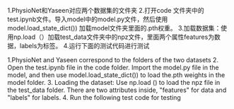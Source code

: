 1.PhysioNet和Yaseen对应两个数据集的文件夹
2.打开code 文件夹中的test.ipynb文件。导入model中的model.py文件，然后使用model.load_state_dict()) 加载model文件夹里面的.pth权重。
3.加载数据集：使用np.load（）加载test_data文件夹中的npz文件，里面两个属性features为数据，labels为标签。
4.运行下面的测试代码进行测试



1.PhysioNet and Yaseen correspond to the folders of the two datasets
2. Open the test.ipynb file in the code folder. Import the model.py file in the model, and then use model.load_state_dict()) to load the.pth weights in the model folder.
3. Loading the dataset: Use np.load () to load the npz file in the test_data folder. There are two attributes inside, "features" for data and "labels" for labels.
4. Run the following test code for testing
